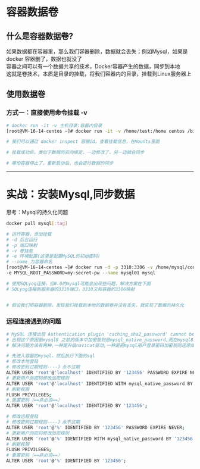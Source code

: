 # 容器数据卷
## 什么是容器数据卷?
如果数据都在容器里，那么我们容器删除，数据就会丢失；例如Mysql，如果是docker 容器删了，数据也就没了  
容器之间可以有一个数据共享的技术，Docker容器产生的数据，同步到本地  
这就是卷技术，本质是目录的挂载，将我们容器内的目录，挂载到Linux服务器上  

## 使用数据卷
### 方式一：直接使用命令挂载 -v
```bash
# docker run -it -v 主机目录:容器内目录
[root@VM-16-14-centos ~]# docker run -it -v /home/test:/home centos /bin/bash

# 我们可以通过 docker inspect 容器id，查看挂载信息，在Mounts里面

# 挂载成功后，类似于数据的双向绑定，一边修改了，另一边就会同步

# 哪怕容器停止了，重新启动后，也会进行数据的同步
```

___


# 实战：安装Mysql,同步数据
思考：Mysql的持久化问题  
```bash
docker pull mysql[:tag]

# 运行容器，添加挂载
# -d 后台运行
# -p 端口映射
# -v 卷挂载
# -e 环境配置(这里是配置MySQL的初始密码)
# --name 为容器命名
[root@VM-16-14-centos ~]# docker run -d -p 3310:3306 -v /home/mysql/conf:/etc/mysql/conf.d -v /home/mysql/data:/var/lib/mysql 
-e MYSQL_ROOT_PASSWORD=my-secret-pw --name mysql01 mysql

# 使用SQLyog连接，但8.0的mysql可能会出现些问题，解决方案在下面
# SQLyog连接到服务器的3310端口，3310又和容器的3306映射


# 假设我们把容器删除，发现我们挂载到本地的数据卷并没有丢失，就实现了数据的持久化


```

### 远程连接遇到的问题
```bash
# MySQL 连接出现 Authentication plugin 'caching_sha2_password' cannot be loaded
# 出现这个原因是mysql8 之前的版本中加密规则是mysql_native_password,而在mysql8之后,加密规则是caching_sha2_password
# 解决问题方法有两种,一种是升级navicat驱动,一种是把mysql用户登录密码加密规则还原成mysql_native_password.

# 先进入容器的mysql，然后执行下面的sql
# 修改本地登陆
# 修改密码过期规则----》永不过期
ALTER USER 'root'@'localhost' IDENTIFIED BY '123456' PASSWORD EXPIRE NEVER; 
# 更新用户的密码修改加密规则
ALTER USER 'root'@'localhost' IDENTIFIED WITH mysql_native_password BY '123456'; 
# 刷新权限
FLUSH PRIVILEGES;
# 重置密码（==非必须==）
ALTER USER 'root'@'localhost' IDENTIFIED BY '123456';

# 修改远程登陆
# 修改密码过期规则----》永不过期
ALTER USER 'root'@'%' IDENTIFIED BY '123456' PASSWORD EXPIRE NEVER; 
# 更新用户的密码修改加密规则
ALTER USER 'root'@'%' IDENTIFIED WITH mysql_native_password BY '123456';
# 刷新权限
FLUSH PRIVILEGES;
# 重置密码（==非必须==）
ALTER USER 'root'@'%' IDENTIFIED BY '123456';
```
